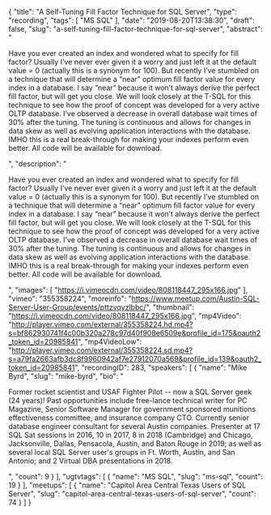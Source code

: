 {
  "title": "A Self-Tuning Fill Factor Technique for SQL Server",
  "type": "recording",
  "tags": [
    "MS SQL"
  ],
  "date": "2019-08-20T13:38:30",
  "draft": false,
  "slug": "a-self-tuning-fill-factor-technique-for-sql-server",
  "abstract": "<p>Have you ever created an index and wondered what to specify for fill factor? Usually I’ve never ever given it a worry and just left it at the default value = 0 (actually this is a synonym for 100). But recently I’ve stumbled on a technique that will determine a “near” optimum fill factor value for every index in a database. I say “near” because it won’t always derive the perfect fill factor, but will get you close. We will look closely at the T-SQL for this technique to see how the proof of concept was developed for a very active OLTP database. I’ve observed a decrease in overall database wait times of 30% after the tuning. The tuning is continuous and allows for changes in data skew as well as evolving application interactions with the database. IMHO this is a real break-through for making your indexes perform even better. All code will be available for download.</p>",
  "description": "<p>Have you ever created an index and wondered what to specify for fill factor? Usually I’ve never ever given it a worry and just left it at the default value = 0 (actually this is a synonym for 100). But recently I’ve stumbled on a technique that will determine a “near” optimum fill factor value for every index in a database. I say “near” because it won’t always derive the perfect fill factor, but will get you close. We will look closely at the T-SQL for this technique to see how the proof of concept was developed for a very active OLTP database. I’ve observed a decrease in overall database wait times of 30% after the tuning. The tuning is continuous and allows for changes in data skew as well as evolving application interactions with the database. IMHO this is a real break-through for making your indexes perform even better. All code will be available for download.</p>",
  "images": [
    "https://i.vimeocdn.com/video/808118447_295x166.jpg"
  ],
  "vimeo": "355358224",
  "moreinfo": "https://www.meetup.com/Austin-SQL-Server-User-Group/events/pttzvqyzlbbc/",
  "thumbnail": "https://i.vimeocdn.com/video/808118447_295x166.jpg",
  "mp4Video": "http://player.vimeo.com/external/355358224.hd.mp4?s=bf862930741f4c00b320a278c97d40f908e6509e&profile_id=175&oauth2_token_id=20985841",
  "mp4VideoLow": "http://player.vimeo.com/external/355358224.sd.mp4?s=a79fa2663afb3dc8f9960942af7e27912070a569&profile_id=139&oauth2_token_id=20985841",
  "recordingID": 283,
  "speakers": [
    {
      "name": "Mike Byrd",
      "slug": "mike-byrd",
      "bio": "<p>Former rocket scientist and USAF Fighter Pilot -- now a SQL Server geek (24 years)! Past opportunities include free-lance technical writer for PC Magazine, Senior Software Manager for government sponsored munitions effectiveness committee, and insurance company CTO. Currently senior database engineer consultant for several Austin companies. Presenter at 17 SQL Sat sessions in 2016, 10 in 2017, 8 in 2018 (Cambridge) and Chicago, Jacksonville, Dallas, Pensacola, Austin, and Baton Rouge in 2019; as well as several local SQL Server user's groups in Ft. Worth, Austin, and San Antonio; and 2 Virtual DBA presentations in 2018.</p>",
      "count": 9
    }
  ],
  "ugtvtags": [
    {
      "name": "MS SQL",
      "slug": "ms-sql",
      "count": 19
    }
  ],
  "meetups": [
    {
      "name": "Capitol Area Central Texas Users of SQL Server",
      "slug": "capitol-area-central-texas-users-of-sql-server",
      "count": 74
    }
  ]
}